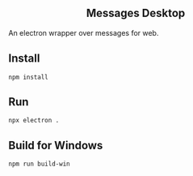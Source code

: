 <div align="center">
  <h2>Messages Desktop</h2>
</div>

An electron wrapper over messages for web.

## Install

```
npm install
```

## Run

```
npx electron .
```

## Build for Windows

```
npm run build-win
```
